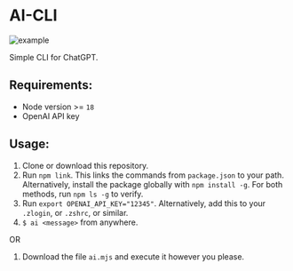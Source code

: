 # AI-CLI

![example](example.gif)

Simple CLI for ChatGPT.

## Requirements:

- Node version >= `18`
- OpenAI API key

## Usage:

1. Clone or download this repository.
2. Run `npm link`. This links the commands from `package.json` to your path. Alternatively, install the package globally
   with `npm install -g`. For both methods, run `npm ls -g` to verify.
3. Run `export OPENAI_API_KEY="12345"`. Alternatively, add this to your `.zlogin`, or `.zshrc`, or similar.
4. `$ ai <message>` from anywhere.

OR

1. Download the file `ai.mjs` and execute it however you please.
